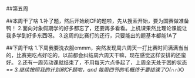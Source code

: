 ##第五周

##本周干了啥
1.补了题，然后开始刷CF的题啦，先从搜索开始，要为国赛做准备鸭！
2.面向对象假期学的好多都忘了，还要再多看看。上机课果然比理论课能让我多学到好多东西呀。
3.这周的比赛打的还行，只要能出的题基本都能1A了


##下周干啥
1.下周我要洗衣服emmm，突然发现周六周天一打比赛时间满满当当的，比赛完吃点好吃的，以前都会纠结周六周天干嘛，现在感觉这样安排的还蛮好。
2.还有一周劳动课就结束了，不用每天六点多起了，上周全天处于困的状态=_=
3.继续按照我的计划刷CF题啦，and 每周四节的毛概终于要结课了O(∩_∩)O

